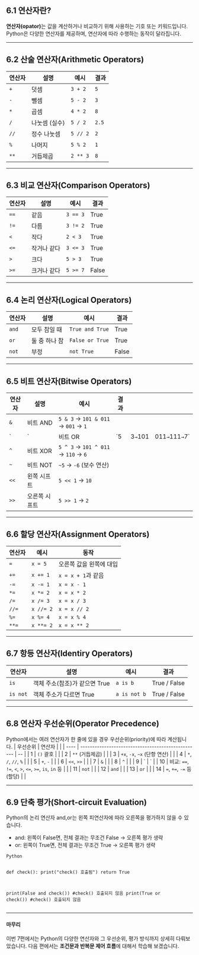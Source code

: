 <h2 id="61-연산자란">6.1 연산자란?</h2>
<p><strong>연산자(opator)</strong>는 값을 계산하거나 비교하기 위해 사용하는 기호 또는 키워드입니다.
Python은 다양한 연산자를 제공하며, 연산자에 따라 수행하는 동작이 달라집니다.</p>
<hr />
<h2 id="62-산술-연산자arithmetic-operators">6.2 산술 연산자(Arithmetic Operators)</h2>
<table>
<thead>
<tr>
<th>연산자</th>
<th>설명</th>
<th>예시</th>
<th>결과</th>
</tr>
</thead>
<tbody><tr>
<td><code>+</code></td>
<td>덧셈</td>
<td><code>3 + 2</code></td>
<td><code>5</code></td>
</tr>
<tr>
<td><code>-</code></td>
<td>뺄셈</td>
<td><code>5 - 2</code></td>
<td><code>3</code></td>
</tr>
<tr>
<td><code>*</code></td>
<td>곱셈</td>
<td><code>4 * 2</code></td>
<td><code>8</code></td>
</tr>
<tr>
<td><code>/</code></td>
<td>나눗셈 (실수)</td>
<td><code>5 / 2</code></td>
<td><code>2.5</code></td>
</tr>
<tr>
<td><code>//</code></td>
<td>정수 나눗셈</td>
<td><code>5 // 2</code></td>
<td><code>2</code></td>
</tr>
<tr>
<td><code>%</code></td>
<td>나머지</td>
<td><code>5 % 2</code></td>
<td><code>1</code></td>
</tr>
<tr>
<td><code>**</code></td>
<td>거듭제곱</td>
<td><code>2 ** 3</code></td>
<td><code>8</code></td>
</tr>
</tbody></table>
<hr />
<h2 id="63-비교-연산자comparison-operators">6.3 비교 연산자(Comparison Operators)</h2>
<table>
<thead>
<tr>
<th>연산자</th>
<th>설명</th>
<th>예시</th>
<th>결과</th>
</tr>
</thead>
<tbody><tr>
<td><code>==</code></td>
<td>같음</td>
<td><code>3 == 3</code></td>
<td>True</td>
</tr>
<tr>
<td><code>!=</code></td>
<td>다름</td>
<td><code>3 != 2</code></td>
<td>True</td>
</tr>
<tr>
<td><code>&lt;</code></td>
<td>작다</td>
<td><code>2 &lt; 3</code></td>
<td>True</td>
</tr>
<tr>
<td><code>&lt;=</code></td>
<td>작거나 같다</td>
<td><code>3 &lt;= 3</code></td>
<td>True</td>
</tr>
<tr>
<td><code>&gt;</code></td>
<td>크다</td>
<td><code>5 &gt; 3</code></td>
<td>True</td>
</tr>
<tr>
<td><code>&gt;=</code></td>
<td>크거나 같다</td>
<td><code>5 &gt;= 7</code></td>
<td>False</td>
</tr>
</tbody></table>
<hr />
<h2 id="64-논리-연산자logical-operators">6.4 논리 연산자(Logical Operators)</h2>
<table>
<thead>
<tr>
<th>연산자</th>
<th>설명</th>
<th>예시</th>
<th>결과</th>
</tr>
</thead>
<tbody><tr>
<td><code>and</code></td>
<td>모두 참일 때</td>
<td><code>True and True</code></td>
<td>True</td>
</tr>
<tr>
<td><code>or</code></td>
<td>둘 중 하나 참</td>
<td><code>False or True</code></td>
<td>True</td>
</tr>
<tr>
<td><code>not</code></td>
<td>부정</td>
<td><code>not True</code></td>
<td>False</td>
</tr>
</tbody></table>
<hr />
<h2 id="65-비트-연산자bitwise-operators">6.5 비트 연산자(Bitwise Operators)</h2>
<table>
<thead>
<tr>
<th>연산자</th>
<th>설명</th>
<th>예시</th>
<th>결과</th>
<th></th>
<th></th>
</tr>
</thead>
<tbody><tr>
<td><code>&amp;</code></td>
<td>비트 AND</td>
<td><code>5 &amp; 3</code> → <code>101 &amp; 011</code> → <code>001</code> → <code>1</code></td>
<td></td>
<td></td>
<td></td>
</tr>
<tr>
<td>`</td>
<td>`</td>
<td>비트 OR</td>
<td>`5</td>
<td>3<code>→</code>101</td>
<td>011<code>→</code>111<code>→</code>7`</td>
</tr>
<tr>
<td><code>^</code></td>
<td>비트 XOR</td>
<td><code>5 ^ 3</code> → <code>101 ^ 011</code> → <code>110</code> → <code>6</code></td>
<td></td>
<td></td>
<td></td>
</tr>
<tr>
<td><code>~</code></td>
<td>비트 NOT</td>
<td><code>~5</code> → <code>-6</code> (보수 연산)</td>
<td></td>
<td></td>
<td></td>
</tr>
<tr>
<td><code>&lt;&lt;</code></td>
<td>왼쪽 시프트</td>
<td><code>5 &lt;&lt; 1</code> → <code>10</code></td>
<td></td>
<td></td>
<td></td>
</tr>
<tr>
<td><code>&gt;&gt;</code></td>
<td>오른쪽 시프트</td>
<td><code>5 &gt;&gt; 1</code> → <code>2</code></td>
<td></td>
<td></td>
<td></td>
</tr>
</tbody></table>
<hr />
<h2 id="66-할당-연산자assignment-operators">6.6 할당 연산자(Assignment Operators)</h2>
<table>
<thead>
<tr>
<th>연산자</th>
<th>예시</th>
<th>동작</th>
</tr>
</thead>
<tbody><tr>
<td><code>=</code></td>
<td><code>x = 5</code></td>
<td>오른쪽 값을 왼쪽에 대입</td>
</tr>
<tr>
<td><code>+=</code></td>
<td><code>x += 1</code></td>
<td><code>x = x + 1</code>과 같음</td>
</tr>
<tr>
<td><code>-=</code></td>
<td><code>x -= 1</code></td>
<td><code>x = x - 1</code></td>
</tr>
<tr>
<td><code>*=</code></td>
<td><code>x *= 2</code></td>
<td><code>x = x * 2</code></td>
</tr>
<tr>
<td><code>/=</code></td>
<td><code>x /= 3</code></td>
<td><code>x = x / 3</code></td>
</tr>
<tr>
<td><code>//=</code></td>
<td><code>x //= 2</code></td>
<td><code>x = x // 2</code></td>
</tr>
<tr>
<td><code>%=</code></td>
<td><code>x %= 4</code></td>
<td><code>x = x % 4</code></td>
</tr>
<tr>
<td><code>**=</code></td>
<td><code>x **= 2</code></td>
<td><code>x = x ** 2</code></td>
</tr>
</tbody></table>
<hr />
<h2 id="67-항등-연산자identiry-operators">6.7 항등 연산자(Identiry Operators)</h2>
<table>
<thead>
<tr>
<th>연산자</th>
<th>설명</th>
<th>예시</th>
<th>결과</th>
</tr>
</thead>
<tbody><tr>
<td><code>is</code></td>
<td>객체 주소(참조)가 같으면 True</td>
<td><code>a is b</code></td>
<td>True / False</td>
</tr>
<tr>
<td><code>is not</code></td>
<td>객체 주소가 다르면 True</td>
<td><code>a is not b</code></td>
<td>True / False</td>
</tr>
</tbody></table>
<hr />
<h2 id="68-연산자-우선순위operator-precedence">6.8 연산자 우선순위(Operator Precedence)</h2>
<p>Python에서는 여러 연산자가 한 줄에 있을 경우 우선순위(priority)에 따라 계산됩니다.
| 우선순위 | 연산자                                                |    |
| ---- | -------------------------------------------------- | -- |
| 1    | <code>()</code> 괄호                                            |    |
| 2    | <code>**</code> (거듭제곱)                                        |    |
| 3    | <code>+x</code>, <code>-x</code>, <code>~x</code> (단항 연산)                           |    |
| 4    | <code>*</code>, <code>/</code>, <code>//</code>, <code>%</code>                                |    |
| 5    | <code>+</code>, <code>-</code>                                           |    |
| 6    | <code>&lt;&lt;</code>, <code>&gt;&gt;</code>                                         |    |
| 7    | <code>&amp;</code>                                                |    |
| 8    | <code>^</code>                                                |    |
| 9    | `                                                 | ` |
| 10   | 비교: <code>==</code>, <code>!=</code>, <code>&lt;</code>, <code>&gt;</code>, <code>&lt;=</code>, <code>&gt;=</code>, <code>is</code>, <code>in</code> 등 |    |
| 11   | <code>not</code>                                              |    |
| 12   | <code>and</code>                                              |    |
| 13   | <code>or</code>                                               |    |
| 14   | <code>=</code>, <code>+=</code>, <code>-=</code> 등 (할당)                             |    |</p>
<hr />
<h2 id="69-단축-평가short-circuit-evaluation">6.9 단축 평가(Short-circuit Evaluation)</h2>
<p>Python의 논리 연산자 and,or는 왼쪽 피연산자에 따라 오른쪽을 평가하지 않을 수 있습니다.</p>
<ul>
<li>and: 왼쪽이 False면, 전체 결과는 무조건 False -&gt; 오른쪽 평가 생략</li>
<li>or: 왼쪽이 True면, 전체 결과는 무조건 True -&gt; 오른쪽 평가 생략</li>
</ul>
<pre><code>Python

def check():
    print(&quot;check() 호출됨&quot;)
    return True

print(False and check())    #check() 호출되지 않음
print(True or check())        #check() 호출되지 않음</code></pre><hr />
<h4 id="마무리">마무리</h4>
<p>이번 7편에서는 Python의 다양한 연산자와 그 우선순위, 평가 방식까지 상세히 다뤄보았습니다.
다음 편에서는 <strong>조건문과 반복문 제어 흐름</strong>에 대해서 학습해 보겠습니다.</p>